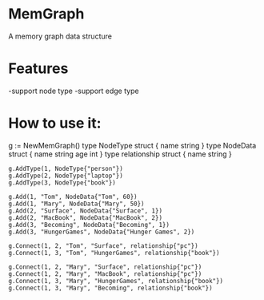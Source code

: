# MemGraph
A memory graph data structure

# Features
-support node type
-support edge type
 


# How to use it:

g := NewMemGraph()
	type NodeType struct {
		name string
	}
	type NodeData struct {
		name string
		age  int
	}
	type relationship struct {
		name string
	}

	g.AddType(1, NodeType{"person"})
	g.AddType(2, NodeType{"laptop"})
	g.AddType(3, NodeType{"book"})

	g.Add(1, "Tom", NodeData{"Tom", 60})
	g.Add(1, "Mary", NodeData{"Mary", 50})
	g.Add(2, "Surface", NodeData{"Surface", 1})
	g.Add(2, "MacBook", NodeData{"MacBook", 2})
	g.Add(3, "Becoming", NodeData{"Becoming", 1})
	g.Add(3, "HungerGames", NodeData{"Hunger Games", 2})

	g.Connect(1, 2, "Tom", "Surface", relationship{"pc"})
	g.Connect(1, 3, "Tom", "HungerGames", relationship{"book"})

	g.Connect(1, 2, "Mary", "Surface", relationship{"pc"})
	g.Connect(1, 2, "Mary", "MacBook", relationship{"pc"})
	g.Connect(1, 3, "Mary", "HungerGames", relationship{"book"})
	g.Connect(1, 3, "Mary", "Becoming", relationship{"book"})
